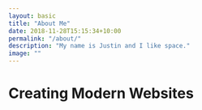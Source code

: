 ```yaml
---
layout: basic
title: "About Me"
date: 2018-11-28T15:15:34+10:00
permalink: "/about/"
description: "My name is Justin and I like space."
image: ""
---
```


# Creating Modern Websites


